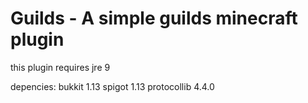 # Guilds - A simple guilds minecraft plugin
this plugin requires jre 9

depencies: 
	bukkit 1.13
	spigot 1.13
	protocollib 4.4.0
